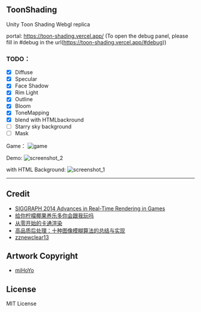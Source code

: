 ## ToonShading
Unity Toon Shading Webgl replica

portal: https://toon-shading.vercel.app/   (To open the debug panel, please fill in #debug in the url(https://toon-shading.vercel.app/#debug))

### TODO：

- [x] Diffuse
- [x] Specular
- [x] Face Shadow
- [x] Rim Light
- [x] Outline
- [x] Bloom
- [x] ToneMapping
- [x] blend with HTMLbackround 
- [ ] Starry sky background
- [ ] Mask

Game：
![game](https://github.com/user-attachments/assets/1f9223f2-27f2-4ef4-bf02-90125ea6f1bb)

Demo:
![screenshot_2](https://github.com/user-attachments/assets/6734ceba-e9f9-476c-b8e0-25ab1be5aa03)


with HTML Background:
![screenshot_1](https://github.com/user-attachments/assets/5dc22ad3-ffa8-41e6-9ff1-746982d7996f)



------

## Credit

- [SIGGRAPH 2014 Advances in Real-Time Rendering in Games](https://www.iryoku.com/next-generation-post-processing-in-call-of-duty-advanced-warfare/)
- [给你柠檬椰果养乐多你会跟我玩吗](https://space.bilibili.com/32704665)
- [从零开始的卡通渲染](https://www.zhihu.com/column/c_1215952152252121088)
- [高品质后处理：十种图像模糊算法的总结与实现](https://zhuanlan.zhihu.com/p/125744132)
- [zznewclear13](https://github.com/zznewclear13)

## Artwork Copyright

- [miHoYo](https://www.mihoyo.com/)

## License

MIT License
